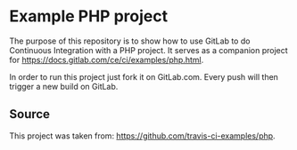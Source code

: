 Example PHP project
===================

The purpose of this repository is to show how to use GitLab to do
Continuous Integration with a PHP project. It serves as a companion project for
<https://docs.gitlab.com/ce/ci/examples/php.html>.

In order to run this project just fork it on GitLab.com.
Every push will then trigger a new build on GitLab.

Source
------
This project was taken from: https://github.com/travis-ci-examples/php.
